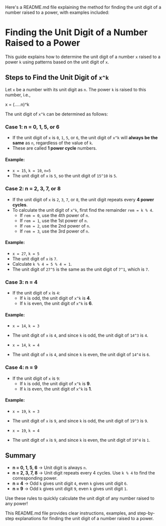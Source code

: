 Here's a README.md file explaining the method for finding the unit digit of a number raised to a power, with examples included:

# Finding the Unit Digit of a Number Raised to a Power

This guide explains how to determine the unit digit of a number `x` raised to a power `k` using patterns based on the unit digit of `x`.

## Steps to Find the Unit Digit of `x^k`

Let `x` be a number with its unit digit as `n`. The power `k` is raised to this number, i.e.,

x = (.....n)^k

The unit digit of `x^k` can be determined as follows:

### Case 1: **n = 0, 1, 5, or 6**
- If the unit digit of `x` is `0`, `1`, `5`, or `6`, the unit digit of `x^k` will **always be the same** as `n`, regardless of the value of `k`.
- These are called **1 power cycle** numbers.

#### Example:
- `x = 15`, `k = 10`, `n=5`
- The unit digit of `x` is `5`, so the unit digit of `15^10` is `5`.

### Case 2: **n = 2, 3, 7, or 8**
- If the unit digit of `x` is `2`, `3`, `7`, or `8`, the unit digit repeats every **4 power cycles**.
- To calculate the unit digit of `x^k`, first find the remainder `rem = k % 4`.
  - If `rem = 0`, use the 4th power of `n`.
  - If `rem = 1`, use the 1st power of `n`.
  - If `rem = 2`, use the 2nd power of `n`.
  - If `rem = 3`, use the 3rd power of `n`.

#### Example:
- `x = 27`, `k = 5`
- The unit digit of `x` is `7`.
- Calculate `k % 4 = 5 % 4 = 1`.
- The unit digit of `27^5` is the same as the unit digit of `7^1`, which is `7`.

### Case 3: **n = 4**
- If the unit digit of `x` is `4`:
  - If `k` is odd, the unit digit of `x^k` is **4**.
  - If `k` is even, the unit digit of `x^k` is **6**.

#### Example:
- `x = 14`, `k = 3`
- The unit digit of `x` is `4`, and since `k` is odd, the unit digit of `14^3` is `4`.

- `x = 14`, `k = 4`
- The unit digit of `x` is `4`, and since `k` is even, the unit digit of `14^4` is `6`.

### Case 4: **n = 9**
- If the unit digit of `x` is `9`:
  - If `k` is odd, the unit digit of `x^k` is **9**.
  - If `k` is even, the unit digit of `x^k` is **1**.

#### Example:
- `x = 19`, `k = 3`
- The unit digit of `x` is `9`, and since `k` is odd, the unit digit of `19^3` is `9`.

- `x = 19`, `k = 4`
- The unit digit of `x` is `9`, and since `k` is even, the unit digit of `19^4` is `1`.

## Summary

- **n = 0, 1, 5, 6** → Unit digit is always `n`.
- **n = 2, 3, 7, 8** → Unit digit repeats every 4 cycles. Use `k % 4` to find the corresponding power.
- **n = 4** → Odd `k` gives unit digit `4`, even `k` gives unit digit `6`.
- **n = 9** → Odd `k` gives unit digit `9`, even `k` gives unit digit `1`.

Use these rules to quickly calculate the unit digit of any number raised to any power!

This README.md file provides clear instructions, examples, and step-by-step explanations for finding the unit digit of a number raised to a power.

